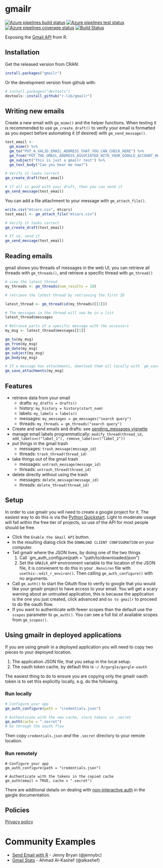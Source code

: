# gmailr #
<!-- badges: start -->
[![Azure pipelines build status](https://img.shields.io/azure-devops/build/r-lib/gmailr/5)](https://dev.azure.com/r-lib/gmailr/_build/latest?definitionId=5&branchName=master)
[![Azure pipelines test status](https://img.shields.io/azure-devops/tests/r-lib/gmailr/5?color=brightgreen&compact_message)](https://dev.azure.com/r-lib/gmailr/_build/latest?definitionId=5&branchName=master)
[![Azure pipelines coverage status](https://img.shields.io/azure-devops/coverage/r-lib/gmailr/5)](https://dev.azure.com/r-lib/gmailr/_build/latest?definitionId=5&branchName=master)
[![Build Status](https://travis-ci.org/r-lib/gmailr.svg?branch=master)](https://travis-ci.org/r-lib/gmailr)
<!-- badges: end -->

Exposing the [Gmail API](https://developers.google.com/gmail/api/overview) from R.

## Installation ##

Get the released version from CRAN:

```R
install.packages("gmailr")
```

Or the development version from github with:

```R
# install.packages("devtools")
devtools::install_github("r-lib/gmailr")
```

## Writing new emails ##

Create a new email with `gm_mime()` and the helper functions. When testing it
is recommended to use `gm_create_draft()` to verify your email is formatted as you
expect before automating it (if desired) with `gm_send_message()`.

```r
test_email <-
  gm_mime() %>%
  gm_to("PUT_A_VALID_EMAIL_ADDRESS_THAT_YOU_CAN_CHECK_HERE") %>%
  gm_from("PUT_THE_GMAIL_ADDRESS_ASSOCIATED_WITH_YOUR_GOOGLE_ACCOUNT_HERE") %>%
  gm_subject("this is just a gmailr test") %>%
  gm_text_body("Can you hear me now?")

# Verify it looks correct
gm_create_draft(test_email)

# If all is good with your draft, then you can send it
gm_send_message(test_email)
```

You can add a file attachment to your message with `gm_attach_file()`.

```r
write.csv("mtcars.csv", mtcars)
test_email <- gm_attach_file("mtcars.csv")

# Verify it looks correct
gm_create_draft(test_email)

# If so, send it
gm_send_message(test_email)
```

## Reading emails ##

gmail shows you threads of messages in the web UI, you can retrieve all threads
with `gm_threads()`, and retrieve a specific thread with `gm_thread()`

```r
# view the latest thread
my_threads <- gm_threads(num_results = 10)

# retrieve the latest thread by retrieving the first ID

latest_thread <- gm_thread(id(my_threads)[[1]])

# The messages in the thread will now be in a list
latest_thread$messages

# Retrieve parts of a specific message with the accessors
my_msg <- latest_thread$messages[[1]]

gm_to(my_msg)
gm_from(my_msg)
gm_date(my_msg)
gm_subject(my_msg)
gm_body(my_msg)

# If a message has attachments, download them all locally with `gm_save_attachments()`.
gm_save_attachments(my_msg)
```

## Features ##
- retrieve data from your email
  - drafts: `my_drafts = drafts()`
  - history: `my_history = history(start_num)`
  - labels: `my_labels = labels()`
  - messages: `my_messages = gm_messages("search query")`
  - threads: `my_threads = gm_threads("search query")`
- Create and send emails and drafts: see [sending_messages vignette](https://github.com/r-lib/gmailr/blob/master/vignettes/sending_messages.Rmd)
- manage email labels programmatically: `modify_thread(thread_id, add_labels=c("label_1"), remove_labels=c("label_2"))`
- put things in the gmail trash
  - messages: `trash_message(message_id)`
  - threads: `trash_thread(thread_id)`
- take things out of the gmail trash
  - messages: `untrash_message(message_id)`
  - threads: `untrash_thread(thread_id)`
- delete directly without using the trash
  - messages: `delete_message(message_id)`
  - threads: `delete_thread(thread_id)`

## Setup ##

In order to use gmailr you will need to create a google project for it. The
easiest way to do this is via the [Python
Quickstart](https://developers.google.com/gmail/api/quickstart/python). Light
to moderate usage will fall within the free tier of projects, so use of the API
for most people should be free.

* Click the `Enable the Gmail API` button.
* In the resulting dialog click the `DOWNLOAD CLIENT CONFIGURATION` on your computer.
* Tell gmailr where the JSON lives, by doing one of the two things
  1. Call `gm_auth_configure(path = "path/to/downloaded/json")
  2. Set the `GMAILR_APP` environment variable to the location of the JSON
     file, it is convienent to do this in your `.Renviron` file with
     `usethis::edit_r_environ()`. Then calling `gm_auth_configure()` with no arguments.
* Call `gm_auth()` to start the OAuth flow to verify to google that you would
  like your gmailr project to have access to your email. You will get a scary
  warning about an untrusted application, this is because the application is
  the one you just created, click advanced and `Go to gmailr` to proceed to do
  the oauth flow.
* If you want to authenticate with fewer scopes than the default use the
  `scopes` parameter to `gm_auth()`. You can see a full list of available
  scopes from `gm_scopes()`.

## Using gmailr in deployed applications ##

If you are using gmailr in a deployed application you will need to copy two pieces to your deployed location.

1. The application JSON file, that you setup in the local setup.
2. The oauth token cache, by default this is `~/.R/gargle/gargle-oauth`

The easiest thing to do to ensure you are copying only the gmailr oauth token
is to set this explicitly locally, e.g. do the following.

### Run locally
```r
# Configure your app
gm_auth_configure(path = "credentials.json")

# Authenticate with the new cache, store tokens in .secret
gm_auth(cache = ".secret")
# Go through the oauth flow
```

Then copy `credentials.json` _and_ the `.secret` directory to your remote location.

### Run remotely
```
# Configure your app
gm_auth_configure(path = "credentials.json")

# Authenticate with the tokens in the copied cache
gm_auth(email = TRUE, cache = ".secret")
```

There are additional details on dealing with [non-interactive
auth](https://gargle.r-lib.org/articles/non-interactive-auth.html#provide-an-oauth-token-directly)
in the gargle documentation.

## Policies ##

[Privacy policy](https://www.tidyverse.org/google_privacy_policy)

# Community Examples #
- [Send Email with R](https://github.com/jennybc/send-email-with-r) - Jenny Bryan (@jennybc)
- [Gmail Stats](https://github.com/alkashef/gmailstats) - Ahmad Al-Kashef (@alkashef)
